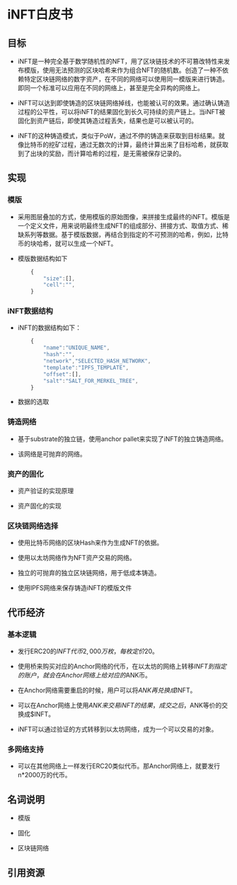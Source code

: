 # iNFT白皮书

## 目标

* iNFT是一种完全基于数学随机性的NFT，用了区块链技术的不可篡改特性来发布模版，使用无法预测的区块哈希来作为组合NFT的随机数。创造了一种不依赖特定区块链网络的数字资产，在不同的网络可以使用同一模版来进行铸造。即同一个标准可以应用在不同的网络上，甚至是完全异构的网络上。

* iNFT可以达到即使铸造的区块链网络掉线，也能被认可的效果。通过确认铸造过程的公平性，可以将iNFT的结果固化到长久可持续的资产链上。当iNFT被固化到资产链后，即使其铸造过程丢失，结果也是可以被认可的。

* iNFT的这种铸造模式，类似于PoW，通过不停的铸造来获取到目标结果。就像比特币的挖矿过程，通过无数次的计算，最终计算出来了目标哈希，就获取到了出块的奖励，而计算哈希的过程，是无需被保存记录的。

## 实现

### 模版

* 采用图层叠加的方式，使用模版的原始图像，来拼接生成最终的iNFT。模版是一个定义文件，用来说明最终生成NFT的组成部分、拼接方式、取值方式、稀缺系列等数据。基于模版数据，再结合到指定的不可预测的哈希，例如，比特币的块哈希，就可以生成一个NFT。

* 模版数据结构如下

    ```javascript
        {
            "size":[],
            "cell":"",
        }
    ```

### iNFT数据结构

* iNFT的数据结构如下：

    ```javascript
        {
            "name":"UNIQUE_NAME",
            "hash":"",
            "network","SELECTED_HASH_NETWORK",
            "template":"IPFS_TEMPLATE",
            "offset":[],
            "salt":"SALT_FOR_MERKEL_TREE",
        }
    ```

* 数据的选取

### 铸造网络

* 基于substrate的独立链，使用anchor pallet来实现了iNFT的独立铸造网络。

* 该网络是可抛弃的网络。

### 资产的固化

* 资产验证的实现原理

* 资产固化的实现

### 区块链网络选择

* 使用比特币网络的区块Hash来作为生成NFT的依据。

* 使用以太坊网络作为NFT资产交易的网络。

* 独立的可抛弃的独立区块链网络，用于低成本铸造。

* 使用IPFS网络来保存铸造iNFT的模版文件

## 代币经济

### 基本逻辑

* 发行ERC20的$INFT代币2,000万枚，每枚定价$20。

* 使用桥来购买对应的Anchor网络的代币，在以太坊的网络上转移$INFT到指定的账户，就会在Anchor网络上给对应的$ANK币。

* 在Anchor网络需要重启的时候，用户可以将$ANK再兑换成$INFT。

* 可以在Anchor网络上使用$ANK来交易iNFT的结果，成交之后，$ANK等价的交换成$INFT。

* iNFT可以通过验证的方式转移到以太坊网络，成为一个可以交易的对象。

### 多网络支持

* 可以在其他网络上一样发行ERC20类似代币。那Anchor网络上，就要发行n*2000万的代币。

## 名词说明

* 模版

* 固化

* 区块链网络

## 引用资源